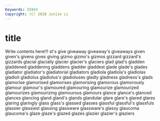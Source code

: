 ```yaml
---
Keywords: 25943
Copyright: (C) 2020 Junjie Li
---
```


# title

Write contents here!!!
st's 
give 
giveaway 
giveaway's
giveaways 
given 
given's 
givens 
gives 
giving 
gizmo 
gizmo's 
gizmos 
gizzard
gizzard's 
gizzards 
glacial 
glacially 
glacier 
glacier's 
glaciers 
glad 
glad's 
gladden
gladdened 
gladdening 
gladdens 
gladder 
gladdest 
glade 
glade's 
glades 
gladiator 
gladiator's
gladiatorial 
gladiators 
gladiola 
gladiola's 
gladiolas 
gladioli 
gladiolus 
gladiolus's 
gladioluses 
gladly
gladness 
gladness's 
glads 
glamorise 
glamorised 
glamorises 
glamorising 
glamorous 
glamorously 
glamour
glamour's 
glamoured 
glamouring 
glamourize 
glamourized 
glamourizes 
glamourizing 
glamourous 
glamours 
glance
glance's 
glanced 
glances 
glancing 
gland 
gland's 
glands 
glandular 
glare 
glare's
glared 
glares 
glaring 
glaringly 
glass 
glass's 
glassed 
glasses 
glassful 
glassful's
glassfuls 
glassier 
glassiest 
glassing 
glassware 
glassware's 
glassy 
glaucoma 
glaucoma's 
glaze
glaze's 
glazed 
glazes 
glazier 
glazier's 
glaziers 

